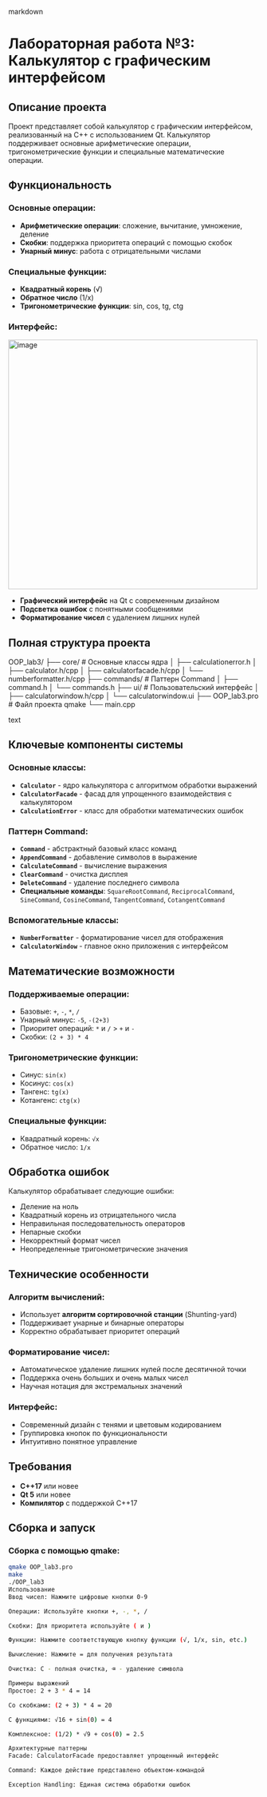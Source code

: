 markdown
# Лабораторная работа №3: Калькулятор с графическим интерфейсом

## Описание проекта

Проект представляет собой калькулятор с графическим интерфейсом, реализованный на C++ с использованием Qt. Калькулятор поддерживает основные арифметические операции, тригонометрические функции и специальные математические операции.

## Функциональность

### Основные операции:
- **Арифметические операции**: сложение, вычитание, умножение, деление
- **Скобки**: поддержка приоритета операций с помощью скобок
- **Унарный минус**: работа с отрицательными числами

### Специальные функции:
- **Квадратный корень** (√)
- **Обратное число** (1/x)
- **Тригонометрические функции**: sin, cos, tg, ctg

### Интерфейс:
 <img width="500" height="500" alt="image" src="https://github.com/user-attachments/assets/d1e17669-ffa8-4fb2-9c8d-cb6552c7940c" />

- **Графический интерфейс** на Qt с современным дизайном
- **Подсветка ошибок** с понятными сообщениями
- **Форматирование чисел** с удалением лишних нулей

## Полная структура проекта
OOP_lab3/
├── core/ # Основные классы ядра
│ ├── calculationerror.h
│ ├── calculator.h/cpp
│ ├── calculatorfacade.h/cpp
│ └── numberformatter.h/cpp
├── commands/ # Паттерн Command
│ ├── command.h
│ └── commands.h
├── ui/ # Пользовательский интерфейс
│ ├── calculatorwindow.h/cpp
│ └── calculatorwindow.ui
├── OOP_lab3.pro # Файл проекта qmake
└── main.cpp

text

## Ключевые компоненты системы

### Основные классы:
- **`Calculator`** - ядро калькулятора с алгоритмом обработки выражений
- **`CalculatorFacade`** - фасад для упрощенного взаимодействия с калькулятором
- **`CalculationError`** - класс для обработки математических ошибок

### Паттерн Command:
- **`Command`** - абстрактный базовый класс команд
- **`AppendCommand`** - добавление символов в выражение
- **`CalculateCommand`** - вычисление выражения
- **`ClearCommand`** - очистка дисплея
- **`DeleteCommand`** - удаление последнего символа
- **Специальные команды**: `SquareRootCommand`, `ReciprocalCommand`, `SineCommand`, `CosineCommand`, `TangentCommand`, `CotangentCommand`

### Вспомогательные классы:
- **`NumberFormatter`** - форматирование чисел для отображения
- **`CalculatorWindow`** - главное окно приложения с интерфейсом

## Математические возможности

### Поддерживаемые операции:
- Базовые: `+`, `-`, `*`, `/`
- Унарный минус: `-5`, `-(2+3)`
- Приоритет операций: `*` и `/` > `+` и `-`
- Скобки: `(2 + 3) * 4`

### Тригонометрические функции:
- Синус: `sin(x)`
- Косинус: `cos(x)`
- Тангенс: `tg(x)`
- Котангенс: `ctg(x)`

### Специальные функции:
- Квадратный корень: `√x`
- Обратное число: `1/x`

## Обработка ошибок

Калькулятор обрабатывает следующие ошибки:
- Деление на ноль
- Квадратный корень из отрицательного числа
- Неправильная последовательность операторов
- Непарные скобки
- Некорректный формат чисел
- Неопределенные тригонометрические значения

## Технические особенности

### Алгоритм вычислений:
- Использует **алгоритм сортировочной станции** (Shunting-yard)
- Поддерживает унарные и бинарные операторы
- Корректно обрабатывает приоритет операций

### Форматирование чисел:
- Автоматическое удаление лишних нулей после десятичной точки
- Поддержка очень больших и очень малых чисел
- Научная нотация для экстремальных значений

### Интерфейс:
- Современный дизайн с тенями и цветовым кодированием
- Группировка кнопок по функциональности
- Интуитивно понятное управление

## Требования

- **C++17** или новее
- **Qt 5** или новее
- **Компилятор** с поддержкой C++17

## Сборка и запуск

### Сборка с помощью qmake:

```bash
qmake OOP_lab3.pro
make
./OOP_lab3
Использование
Ввод чисел: Нажмите цифровые кнопки 0-9

Операции: Используйте кнопки +, -, *, /

Скобки: Для приоритета используйте ( и )

Функции: Нажмите соответствующую кнопку функции (√, 1/x, sin, etc.)

Вычисление: Нажмите = для получения результата

Очистка: C - полная очистка, ⌫ - удаление символа

Примеры выражений
Простое: 2 + 3 * 4 = 14

Со скобками: (2 + 3) * 4 = 20

С функциями: √16 + sin(0) = 4

Комплексное: (1/2) * √9 + cos(0) = 2.5

Архитектурные паттерны
Facade: CalculatorFacade предоставляет упрощенный интерфейс

Command: Каждое действие представлено объектом-командой

Exception Handling: Единая система обработки ошибок

